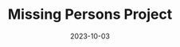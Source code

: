 ---
title: Missing Persons Project
excerpt: facilitates the identification of missing persons by comparing physical characteristics and personal information with unidentified remains.
description: This application facilitates the identification of missing persons by comparing physical characteristics and personal information with unidentified remains. This application streamlines the identification process, reducing manual cross-referencing and time-consuming searches.
tags:
  - type/project
  - topic/public-safety
social:
  website: https://civictechto.github.io/missing-persons/
  slack: https://civictechto.slack.com/archives/C03DJRS2ZRV
  github: https://github.com/CivicTechTO/missing-persons
categories:
  - breakout project
  - live
dateActiveFirst: 2022-01-01
date: 2023-10-03
hacknight: 
  - "[[412]]"
status_project: Completed
status_contributor: Closed
---